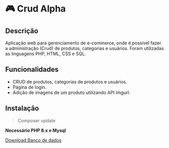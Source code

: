 # 🎮 Crud Alpha 

## Descrição

Aplicação web para gerenciamento de e-commerce, onde é possível fazer a administração (Crud) de produtos, categorias e usuários. Foram utilizadas as linguagens PHP, HTML, CSS e SQL.

## Funcionalidades

- CRUD de produtos, categorias de produtos e usuários.
- Página de login.
- Adição de imagens de um produto utilizando API Imgurl.

## Instalação

> Composer update

**Necessário PHP 8.x e Mysql** 

[Download Banco de dados](https://drive.google.com/uc?export=download&id=1xaV_bdqlCfBAV8Itpx5vCe9_8lutDeU-)